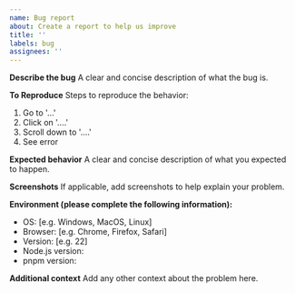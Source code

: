 ```yaml
---
name: Bug report
about: Create a report to help us improve
title: ''
labels: bug
assignees: ''
---
```


**Describe the bug**
A clear and concise description of what the bug is.

**To Reproduce**
Steps to reproduce the behavior:
1. Go to '...'
2. Click on '....'
3. Scroll down to '....'
4. See error

**Expected behavior**
A clear and concise description of what you expected to happen.

**Screenshots**
If applicable, add screenshots to help explain your problem.

**Environment (please complete the following information):**
 - OS: [e.g. Windows, MacOS, Linux]
 - Browser: [e.g. Chrome, Firefox, Safari]
 - Version: [e.g. 22]
 - Node.js version:
 - pnpm version:

**Additional context**
Add any other context about the problem here.
